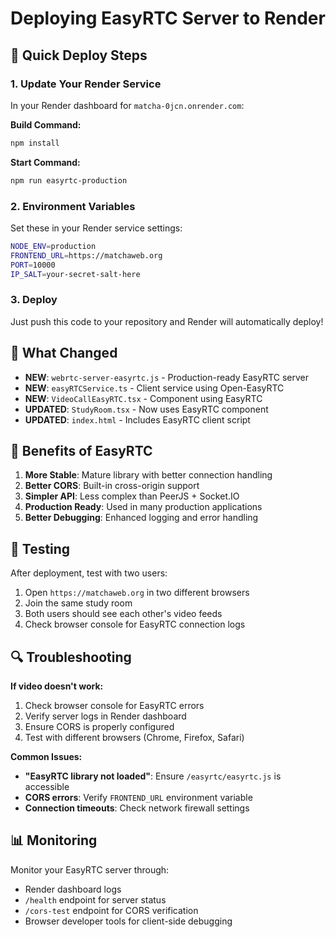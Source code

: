# Deploying EasyRTC Server to Render

## 🚀 Quick Deploy Steps

### 1. Update Your Render Service

In your Render dashboard for `matcha-0jcn.onrender.com`:

**Build Command:**
```bash
npm install
```

**Start Command:**
```bash
npm run easyrtc-production
```

### 2. Environment Variables

Set these in your Render service settings:

```bash
NODE_ENV=production
FRONTEND_URL=https://matchaweb.org
PORT=10000
IP_SALT=your-secret-salt-here
```

### 3. Deploy

Just push this code to your repository and Render will automatically deploy!

## 🔧 What Changed

- **NEW**: `webrtc-server-easyrtc.js` - Production-ready EasyRTC server
- **NEW**: `easyRTCService.ts` - Client service using Open-EasyRTC
- **NEW**: `VideoCallEasyRTC.tsx` - Component using EasyRTC
- **UPDATED**: `StudyRoom.tsx` - Now uses EasyRTC component
- **UPDATED**: `index.html` - Includes EasyRTC client script

## 🎯 Benefits of EasyRTC

1. **More Stable**: Mature library with better connection handling
2. **Better CORS**: Built-in cross-origin support
3. **Simpler API**: Less complex than PeerJS + Socket.IO
4. **Production Ready**: Used in many production applications
5. **Better Debugging**: Enhanced logging and error handling

## 🧪 Testing

After deployment, test with two users:

1. Open `https://matchaweb.org` in two different browsers
2. Join the same study room
3. Both users should see each other's video feeds
4. Check browser console for EasyRTC connection logs

## 🔍 Troubleshooting

**If video doesn't work:**

1. Check browser console for EasyRTC errors
2. Verify server logs in Render dashboard
3. Ensure CORS is properly configured
4. Test with different browsers (Chrome, Firefox, Safari)

**Common Issues:**

- **"EasyRTC library not loaded"**: Ensure `/easyrtc/easyrtc.js` is accessible
- **CORS errors**: Verify `FRONTEND_URL` environment variable
- **Connection timeouts**: Check network firewall settings

## 📊 Monitoring

Monitor your EasyRTC server through:

- Render dashboard logs
- `/health` endpoint for server status
- `/cors-test` endpoint for CORS verification
- Browser developer tools for client-side debugging
